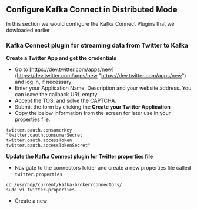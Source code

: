 ## Configure Kafka Connect in Distributed Mode

In this section we would configure the Kafka Connect Plugins that we dowloaded earlier .

### Kafka Connect plugin for streaming data from Twitter to Kafka 

**Create a Twitter App and get the credentials** 
 - Go to
   [https://dev.twitter.com/apps/new](https://dev.twitter.com/apps/new
   "https://dev.twitter.com/apps/new") and log in, if necessary
 - Enter your Application Name, Description and your website address. You can leave the callback URL empty.
 - Accept the TOS, and solve the CAPTCHA.
 - Submit the form by clicking the **Create your Twitter Application**
 - Copy the below information from the screen for later use in your properties file.
```
twitter.oauth.consumerKey
"twitter.oauth.consumerSecret
twitter.oauth.accessToken
twitter.oauth.accessTokenSecret"
```

**Update the Kafka Connect plugin for Twitter properties file** 

- Navigate to the connectors folder and create a new properties file called `twitter.properties` 
```
cd /usr/hdp/current/kafka-broker/connectors/
sudo vi twitter.properties
```
- Create a new 
<!--stackedit_data:
eyJoaXN0b3J5IjpbMjI2MzM4MTU4LDExNjU2NTgyMTYsNjU5OD
Q3ODI5XX0=
-->